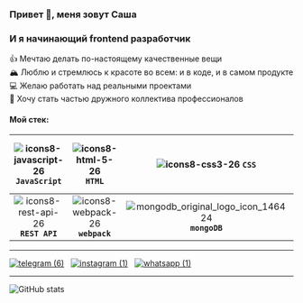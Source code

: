 ### Привет 👋, меня зовут Саша
### И я начинающий frontend разработчик
👍 Мечтаю делать по-настоящему качественные вещи    
🏔️ Люблю и стремлюсь к красоте во всем: и в коде, и в самом продукте    
💻 Желаю работать над реальными проектами    
🤝 Хочу стать частью дружного коллектива профессионалов    

#### Мой стек:
|![icons8-javascript-26](https://user-images.githubusercontent.com/70646350/119318720-4f788180-bc82-11eb-87ff-8201ce9d61c8.png) `JavaScript` | ![icons8-html-5-26](https://user-images.githubusercontent.com/70646350/119315541-9cf2ef80-bc7e-11eb-8f46-ef3766162ab6.png) `HTML` | ![icons8-css3-26](https://user-images.githubusercontent.com/70646350/119316006-1be82800-bc7f-11eb-8166-910c027cd18f.png) `CSS` | ![icons8-react-26](https://user-images.githubusercontent.com/70646350/119316439-a0d34180-bc7f-11eb-9a36-e79d2b093d69.png) `React` | ![icons8-redux-26 (1)](https://user-images.githubusercontent.com/70646350/119320405-38d32a00-bc84-11eb-9167-cf416e0a7dd8.png) `Redux` |
|:------:|:------:|:------:|:------:|:------:|
|![icons8-rest-api-26](https://user-images.githubusercontent.com/70646350/119323556-7e452680-bc87-11eb-9cd2-fc2293869858.png) **`REST API`**| ![icons8-webpack-26](https://user-images.githubusercontent.com/70646350/119315153-38d02b80-bc7e-11eb-8198-9f3eb058edef.png) **`webpack`** |![mongodb_original_logo_icon_146424](https://user-images.githubusercontent.com/70646350/119320033-ceba8500-bc83-11eb-9455-537f415c9fe1.png) **`mongoDB`**|![pngwing com](https://user-images.githubusercontent.com/70646350/119322690-8bade100-bc86-11eb-9660-cbfee5afd4a5.png)**`express.js`**| ![icons8-git-26](https://user-images.githubusercontent.com/70646350/119321913-cc592a80-bc85-11eb-9540-8605bd48f3f7.png) **`git`**|



---------------------------
[![telegram (6)](https://user-images.githubusercontent.com/70646350/119327162-5952b280-bc8b-11eb-97b2-4484aab48d02.png)](https://t.me/new_sasha)&nbsp;&nbsp;
[![instagram (1)](https://user-images.githubusercontent.com/70646350/119327365-9028c880-bc8b-11eb-868d-6c4ac31869cc.png)](https://www.instagram.com/sasha_new)&nbsp;&nbsp;
[![whatsapp (1)](https://user-images.githubusercontent.com/70646350/119327478-b189b480-bc8b-11eb-8897-22dbd8a529ad.png)](https://wa.me/79811251354)

---------------------
![GitHub stats](https://github-readme-stats.vercel.app/api?username=Aleksandra-Shevchenko&show_icons=true)  
